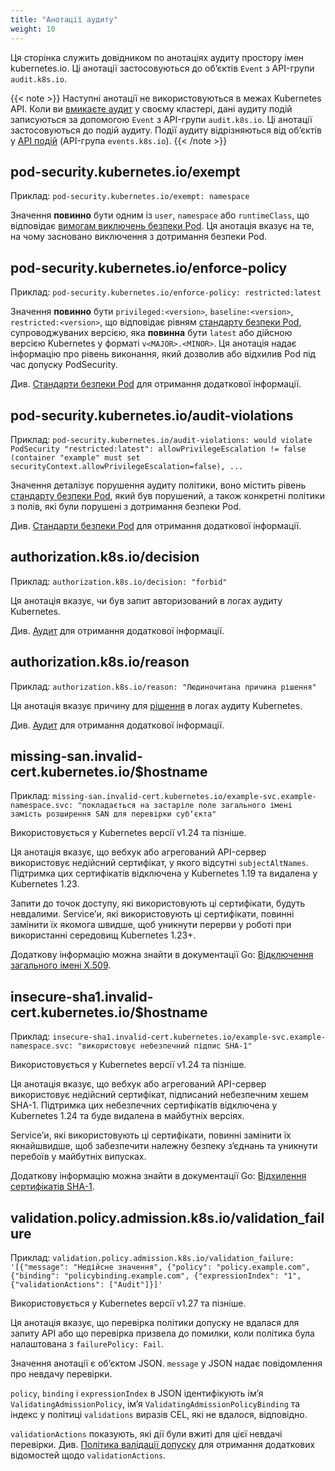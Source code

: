 ```yaml
---
title: "Анотації аудиту"
weight: 10
---
```


<!-- overview -->

Ця сторінка служить довідником по анотаціях аудиту простору імен kubernetes.io. Ці анотації застосовуються до обʼєктів `Event` з API-групи `audit.k8s.io`.

{{< note >}}
Наступні анотації не використовуються в межах Kubernetes API. Коли ви [вмикаєте аудит](/docs/tasks/debug/debug-cluster/audit/) у своєму кластері, дані аудиту подій записуються за допомогою `Event` з API-групи `audit.k8s.io`. Ці анотації застосовуються до подій аудиту. Події аудиту відрізняються від обʼєктів у [API подій](/docs/reference/kubernetes-api/cluster-resources/event-v1/) (API-група `events.k8s.io`).
{{< /note >}}

<!-- body -->

## pod-security.kubernetes.io/exempt

Приклад: `pod-security.kubernetes.io/exempt: namespace`

Значення **повинно** бути одним із `user`, `namespace` або `runtimeClass`, що відповідає [вимогам виключень безпеки Pod](/docs/concepts/security/pod-security-admission/#exemptions). Ця анотація вказує на те, на чому засновано виключення з дотримання безпеки Pod.

## pod-security.kubernetes.io/enforce-policy

Приклад: `pod-security.kubernetes.io/enforce-policy: restricted:latest`

Значення **повинно** бути `privileged:<version>`, `baseline:<version>`,
`restricted:<version>`, що відповідає рівням [стандарту безпеки Pod](/docs/concepts/security/pod-security-standards), супроводжуваних версією, яка **повинна** бути `latest` або дійсною версією Kubernetes у форматі `v<MAJOR>.<MINOR>`. Ця анотація надає інформацію про рівень виконання, який дозволив або відхилив Pod під час допуску PodSecurity.

Див. [Стандарти безпеки Pod](/docs/concepts/security/pod-security-standards/) для отримання додаткової інформації.

## pod-security.kubernetes.io/audit-violations

Приклад:  `pod-security.kubernetes.io/audit-violations: would violate
PodSecurity "restricted:latest": allowPrivilegeEscalation != false (container "example" must set securityContext.allowPrivilegeEscalation=false), ...`

Значення деталізує порушення аудиту політики, воно містить рівень [стандарту безпеки Pod](/docs/concepts/security/pod-security-standards/), який був порушений, а також конкретні політики з полів, які були порушені з дотримання безпеки Pod.

Див. [Стандарти безпеки Pod](/docs/concepts/security/pod-security-standards/) для отримання додаткової інформації.

## authorization.k8s.io/decision

Приклад: `authorization.k8s.io/decision: "forbid"`

Ця анотація вказує, чи був запит авторизований в логах аудиту Kubernetes.

Див. [Аудит](/docs/tasks/debug/debug-cluster/audit/) для отримання додаткової інформації.

## authorization.k8s.io/reason

Приклад: `authorization.k8s.io/reason: "Людиночитана причина рішення"`

Ця анотація вказує причину для [рішення](#authorization-k8s-io-decision) в логах аудиту Kubernetes.

Див. [Аудит](/docs/tasks/debug/debug-cluster/audit/) для отримання додаткової інформації.

## missing-san.invalid-cert.kubernetes.io/$hostname

Приклад: `missing-san.invalid-cert.kubernetes.io/example-svc.example-namespace.svc: "покладається на застаріле поле загального імені замість розширення SAN для перевірки субʼєкта"`

Використовується у Kubernetes версії v1.24 та пізніше.

Ця анотація вказує, що вебхук або агрегований API-сервер використовує недійсний сертифікат, у якого відсутні `subjectAltNames`. Підтримка цих сертифікатів відключена у Kubernetes 1.19 та видалена у Kubernetes 1.23.

Запити до точок доступу, які використовують ці сертифікати, будуть невдалими. Serviceʼи, які використовують ці сертифікати, повинні замінити їх якомога швидше, щоб уникнути перерви у роботі при використанні середовищ Kubernetes 1.23+.

Додаткову інформацію можна знайти в документації Go: [Відключення загального імені X.509](https://go.dev/doc/go1.15#commonname).

## insecure-sha1.invalid-cert.kubernetes.io/$hostname

Приклад: `insecure-sha1.invalid-cert.kubernetes.io/example-svc.example-namespace.svc: "використовує небезпечний підпис SHA-1"`

Використовується у Kubernetes версії v1.24 та пізніше.

Ця анотація вказує, що вебхук або агрегований API-сервер використовує недійсний сертифікат, підписаний небезпечним хешем SHA-1. Підтримка цих небезпечних сертифікатів відключена у Kubernetes 1.24 та буде видалена в майбутніх версіях.

Serviceʼи, які використовують ці сертифікати, повинні замінити їх якнайшвидше, щоб забезпечити належну безпеку зʼєднань та уникнути перебоїв у майбутніх випусках.

Додаткову інформацію можна знайти в документації Go: [Відхилення сертифікатів SHA-1](https://go.dev/doc/go1.18#sha1).

## validation.policy.admission.k8s.io/validation_failure

Приклад: `validation.policy.admission.k8s.io/validation_failure: '[{"message": "Недійсне значення", {"policy": "policy.example.com", {"binding": "policybinding.example.com", {"expressionIndex": "1", {"validationActions": ["Audit"]}]'`

Використовується у Kubernetes версії v1.27 та пізніше.

Ця анотація вказує, що перевірка політики допуску не вдалася для запиту API або що перевірка призвела до помилки, коли політика була налаштована з `failurePolicy: Fail`.

Значення анотації є обʼєктом JSON. `message` у JSON надає повідомлення про невдачу перевірки.

`policy`, `binding` і `expressionIndex` в JSON ідентифікують імʼя `ValidatingAdmissionPolicy`, імʼя `ValidatingAdmissionPolicyBinding` та індекс у політиці `validations` виразів CEL, які не вдалося, відповідно.

`validationActions` показують, які дії були вжиті для цієї невдачі перевірки. Див. [Політика валідації допуску](/docs/reference/access-authn-authz/validating-admission-policy/) для отримання додаткових відомостей щодо `validationActions`.
